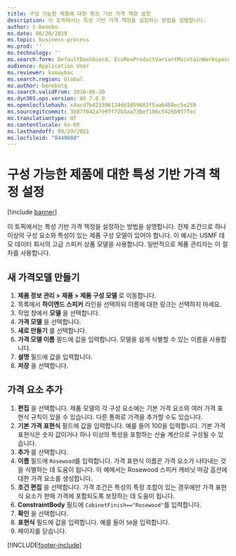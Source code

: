 ```yaml
---
title: 구성 가능한 제품에 대한 특성 기반 가격 책정 설정
description: 이 토픽에서는 특성 기반 가격 책정을 설정하는 방법을 설명합니다.
author: t-benebo
ms.date: 08/20/2019
ms.topic: business-process
ms.prod: ''
ms.technology: ''
ms.search.form: DefaultDashboard, EcoResProductVariantMaintainWorkspace, PCProductConfigurationModelListPage, PCPriceModelList, PCPriceModel, PCConstraintEditor
audience: Application User
ms.reviewer: kamaybac
ms.search.region: Global
ms.author: benebotg
ms.search.validFrom: 2016-06-30
ms.dyn365.ops.version: AX 7.0.0
ms.openlocfilehash: c4acd7b423396124dd1059602f5aa6460ec5e259
ms.sourcegitcommit: 3b87f042a7e97f72b5aa73bef186c5426b937fec
ms.translationtype: HT
ms.contentlocale: ko-KR
ms.lasthandoff: 09/29/2021
ms.locfileid: "8449080"
---
```

# <a name="set-up-attribute-based-pricing-for-configurable-products"></a>구성 가능한 제품에 대한 특성 기반 가격 책정 설정

[!include [banner](../../includes/banner.md)]

이 토픽에서는 특성 기반 가격 책정을 설정하는 방법을 설명합니다. 전제 조건으로 하나 이상의 구성 요소와 특성이 있는 제품 구성 모델이 있어야 합니다. 이 예시는 USMF 데모 데이터 회사의 고급 스피커 상품 모델을 사용합니다. 일반적으로 제품 관리자는 이 절차를 사용합니다.


## <a name="create-a-new-price-model"></a>새 가격모델 만들기

1. **제품 정보 관리 \> 제품 \> 제품 구성 모델** 로 이동합니다.
1. 목록에서 **하이엔드 스피커** 라인을 선택하되 이름에 대한 링크는 선택하지 마세요.
1. 작업 창에서 **모델** 을 선택합니다.
1. **가격 모델** 을 선택합니다.
1. **새로 만들기** 를 선택합니다.
1. **가격 모델 이름** 필드에 값을 입력합니다. 모델을 쉽게 식별할 수 있는 이름을 사용합니다.  
1. **설명** 필드에 값을 입력합니다.
1. **저장** 을 선택합니다.

## <a name="add-price-elements"></a>가격 요소 추가

1. **편집** 을 선택합니다. 제품 모델의 각 구성 요소에는 기본 가격 요소와 여러 가격 표현식 규칙이 있을 수 있습니다. 다른 통화로 가격을 추가할 수도 있습니다.  
2. **기본 가격 표현식** 필드에 값을 입력합니다. 예를 들어 100을 입력합니다. 기본 가격 표현식은 숫자 값이거나 하나 이상의 특성을 포함하는 산술 계산으로 구성될 수 있습니다.  
3. **추가** 를 선택합니다.
4. **이름** 필드에 `Rosewood`를 입력합니다. 가격 표현식 이름은 가격 요소가 나타내는 것을 식별하는 데 도움이 됩니다. 이 예에서는 Rosewood 스피커 캐비닛 마감 옵션에 대한 가격 요소를 생성합니다.  
5. **조건 편집** 을 선택합니다. 가격 조건은 특성의 특정 조합이 있는 경우에만 가격 표현식 요소가 판매 가격에 포함되도록 보장하는 데 도움이 됩니다.  
6. **ConstraintBody** 필드에 `CabinetFinish=="Rosewood"`를 입력합니다.
7. **확인** 을 선택합니다.
8. **표현식** 필드에 값을 입력합니다. 예를 들어 `50`을 입력합니다. 
9. 페이지를 닫습니다.



[!INCLUDE[footer-include](../../../includes/footer-banner.md)]